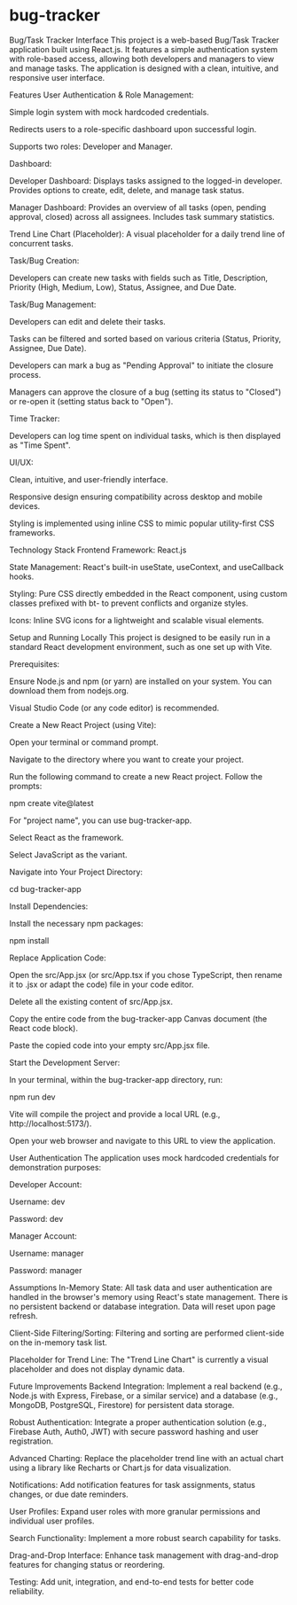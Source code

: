 # bug-tracker

Bug/Task Tracker Interface
This project is a web-based Bug/Task Tracker application built using React.js. It features a simple authentication system with role-based access, allowing both developers and managers to view and manage tasks. The application is designed with a clean, intuitive, and responsive user interface.

Features
User Authentication & Role Management:

Simple login system with mock hardcoded credentials.

Redirects users to a role-specific dashboard upon successful login.

Supports two roles: Developer and Manager.

Dashboard:

Developer Dashboard: Displays tasks assigned to the logged-in developer. Provides options to create, edit, delete, and manage task status.

Manager Dashboard: Provides an overview of all tasks (open, pending approval, closed) across all assignees. Includes task summary statistics.

Trend Line Chart (Placeholder): A visual placeholder for a daily trend line of concurrent tasks.

Task/Bug Creation:

Developers can create new tasks with fields such as Title, Description, Priority (High, Medium, Low), Status, Assignee, and Due Date.

Task/Bug Management:

Developers can edit and delete their tasks.

Tasks can be filtered and sorted based on various criteria (Status, Priority, Assignee, Due Date).

Developers can mark a bug as "Pending Approval" to initiate the closure process.

Managers can approve the closure of a bug (setting its status to "Closed") or re-open it (setting status back to "Open").

Time Tracker:

Developers can log time spent on individual tasks, which is then displayed as "Time Spent".

UI/UX:

Clean, intuitive, and user-friendly interface.

Responsive design ensuring compatibility across desktop and mobile devices.

Styling is implemented using inline CSS to mimic popular utility-first CSS frameworks.

Technology Stack
Frontend Framework: React.js

State Management: React's built-in useState, useContext, and useCallback hooks.

Styling: Pure CSS directly embedded in the React component, using custom classes prefixed with bt- to prevent conflicts and organize styles.

Icons: Inline SVG icons for a lightweight and scalable visual elements.

Setup and Running Locally
This project is designed to be easily run in a standard React development environment, such as one set up with Vite.

Prerequisites:

Ensure Node.js and npm (or yarn) are installed on your system. You can download them from nodejs.org.

Visual Studio Code (or any code editor) is recommended.

Create a New React Project (using Vite):

Open your terminal or command prompt.

Navigate to the directory where you want to create your project.

Run the following command to create a new React project. Follow the prompts:

npm create vite@latest

For "project name", you can use bug-tracker-app.

Select React as the framework.

Select JavaScript as the variant.

Navigate into Your Project Directory:

cd bug-tracker-app

Install Dependencies:

Install the necessary npm packages:

npm install

Replace Application Code:

Open the src/App.jsx (or src/App.tsx if you chose TypeScript, then rename it to .jsx or adapt the code) file in your code editor.

Delete all the existing content of src/App.jsx.

Copy the entire code from the bug-tracker-app Canvas document (the React code block).

Paste the copied code into your empty src/App.jsx file.

Start the Development Server:

In your terminal, within the bug-tracker-app directory, run:

npm run dev

Vite will compile the project and provide a local URL (e.g., http://localhost:5173/).

Open your web browser and navigate to this URL to view the application.

User Authentication
The application uses mock hardcoded credentials for demonstration purposes:

Developer Account:

Username: dev

Password: dev

Manager Account:

Username: manager

Password: manager

Assumptions
In-Memory State: All task data and user authentication are handled in the browser's memory using React's state management. There is no persistent backend or database integration. Data will reset upon page refresh.

Client-Side Filtering/Sorting: Filtering and sorting are performed client-side on the in-memory task list.

Placeholder for Trend Line: The "Trend Line Chart" is currently a visual placeholder and does not display dynamic data.

Future Improvements
Backend Integration: Implement a real backend (e.g., Node.js with Express, Firebase, or a similar service) and a database (e.g., MongoDB, PostgreSQL, Firestore) for persistent data storage.

Robust Authentication: Integrate a proper authentication solution (e.g., Firebase Auth, Auth0, JWT) with secure password hashing and user registration.

Advanced Charting: Replace the placeholder trend line with an actual chart using a library like Recharts or Chart.js for data visualization.

Notifications: Add notification features for task assignments, status changes, or due date reminders.

User Profiles: Expand user roles with more granular permissions and individual user profiles.

Search Functionality: Implement a more robust search capability for tasks.

Drag-and-Drop Interface: Enhance task management with drag-and-drop features for changing status or reordering.

Testing: Add unit, integration, and end-to-end tests for better code reliability.
